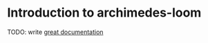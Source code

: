 # Introduction to archimedes-loom

TODO: write [great documentation](http://jacobian.org/writing/what-to-write/)
